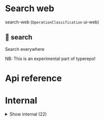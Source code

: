 # Search web

search-web (`OperationClassification` ui-web)


## 🔎 search

Search everywhere

NB: This is an experimental part of typerepo!



# Api reference

# Internal

<details><summary>Show internal (22)</summary>
    
  # getAllSearchResults()

Searches filepaths, then links to any `ui-web` that has this file available as a page, or VSCode.

For this we need to get the `MarkdownReaderPage` and other pages that are available in ui's and see the files they are linked to.

I want to be able to:

- search functions, interfaces, variables
- search operations
- search markdown files, anywhere
- search db-ui models

But there's more. To make a good serach...

TODO:
- gather everything i've made before about search


| Input      |    |    |
| ---------- | -- | -- |
| query | string |  |
| **Output** | {  }[]   |    |



## getStaticPaths()

| Input      |    |    |
| ---------- | -- | -- |
| - | | |
| **Output** | { fallback: string, <br />paths: {  }[], <br /> }   |    |



## getTimelineItems()

| Input      |    |    |
| ---------- | -- | -- |
| - | | |
| **Output** |    |    |



## `<HomePage />`

| Input      |    |    |
| ---------- | -- | -- |
| props | `QueryPageProps` |  |
| **Output** | `JSX.Element`   |    |



## `<MyApp />`

| Input      |    |    |
| ---------- | -- | -- |
| - | | |
| **Output** | `JSX.Element`   |    |



## `<SearchBar />`

| Input      |    |    |
| ---------- | -- | -- |
| props | { initialValue?: string, <br />placeholder?: string, <br /> } |  |
| **Output** | `JSX.Element`   |    |



## searchGetStaticProps()

| Input      |    |    |
| ---------- | -- | -- |
| - | | |
| **Output** |    |    |



## `<SearchResultComponent />`

If you click on a site that up and running, it should startup via pm2 before being redirected there


| Input      |    |    |
| ---------- | -- | -- |
| props | { searchResult: `SearchResult`, <br />index: number, <br /> } |  |
| **Output** | `JSX.Element`   |    |



## `<SearchResultPage />`

| Input      |    |    |
| ---------- | -- | -- |
| props | `QueryPageProps` |  |
| **Output** | `JSX.Element`   |    |



## 🔹 QueryPageProps

Properties: 

 | Name | Type | Description |
|---|---|---|
| query  | string |  |
| searchResults  | object |  |
| imagePaths  | array |  |
| timelineItems  | array |  |



## 🔹 SearchResult

## 📄 getAllSearchResults (exported const)

Searches filepaths, then links to any `ui-web` that has this file available as a page, or VSCode.

For this we need to get the `MarkdownReaderPage` and other pages that are available in ui's and see the files they are linked to.

I want to be able to:

- search functions, interfaces, variables
- search operations
- search markdown files, anywhere
- search db-ui models

But there's more. To make a good serach...

TODO:
- gather everything i've made before about search


## 📄 getStaticPaths (exported const)

## 📄 getStaticProps (exported const)

## 📄 getTimelineItems (exported const)

## 📄 HomePage (exported const)

## 📄 mindspaces (exported const)

## 📄 SearchBar (exported const)

## 📄 searchGetStaticProps (exported const)

## 📄 SearchResultComponent (exported const)

If you click on a site that up and running, it should startup via pm2 before being redirected there


## 📄 SearchResultPage (exported const)

## 📄 { StoreProvider, useStore } (exported const)

  </details>

